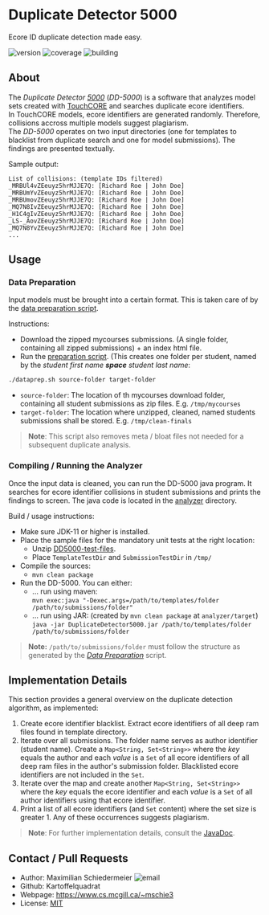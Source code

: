 # Duplicate Detector 5000

Ecore ID duplicate detection made easy.

![version](https://img.shields.io/badge/version-1.0-brightgreen)
![coverage](https://img.shields.io/badge/coverage-95%25-brightgreen)
![building](https://img.shields.io/badge/build-passing-brightgreen)

## About

The *Duplicate Detector [5000](https://youtu.be/UKygju476tM?t=18)* (*DD-5000*) is a software that analyzes model sets created with [TouchCORE](http://touchcore.cs.mcgill.ca/) and searches duplicate ecore identifiers.  
In TouchCORE models, ecore identifiers are generated randomly. Therefore, collisions accross multiple models suggest plagiarism.  
The *DD-5000* operates on two input directories (one for templates to blacklist from duplicate search and one for model submissions). The findings are presented textually.

Sample output:  
```
List of collisions: (template IDs filtered)
_MRBUl4vZEeuyz5hrMJJE7Q: [Richard Roe | John Doe]
_MRBUmYvZEeuyz5hrMJJE7Q: [Richard Roe | John Doe]
_MRBUmovZEeuyz5hrMJJE7Q: [Richard Roe | John Doe]
_MQ7N8IvZEeuyz5hrMJJE7Q: [Richard Roe | John Doe]
_H1C4gIvZEeuyz5hrMJJE7Q: [Richard Roe | John Doe]
_LS-_AovZEeuyz5hrMJJE7Q: [Richard Roe | John Doe]
_MQ7N8YvZEeuyz5hrMJJE7Q: [Richard Roe | John Doe]
...
```

## Usage

### Data Preparation

Input models must be brought into a certain format. This is taken care of by the [data preparation script](dataprep.sh).

Instructions:

 * Download the zipped mycourses submissions. (A single folder, containing all zipped submissions) + an index html file.
 * Run the [preparation script](dataprep.sh). (This creates one folder per student, named by the *student first name **space** student last name*: 
```bash
./dataprep.sh source-folder target-folder
```  
   * ```source-folder```: The location of th mycourses download folder, containing all student submissions as zip files. E.g. ```/tmp/mycourses```
   * ```target-folder```: The location where unzipped, cleaned, named students submissions shall be stored. E.g. ```/tmp/clean-finals```


 > **Note**: This script also removes meta / bloat files not needed for a subsequent duplicate analysis.

### Compiling / Running the Analyzer

Once the input data is cleaned, you can run the DD-5000 java program. It searches for ecore identifier collisions in student submissions and prints the findings to screen. The java code is located in the [analyzer](analyzer) directory.

Build / usage instructions:

 * Make sure JDK-11 or higher is installed.
 * Place the sample files for the mandatory unit tests at the right location: 
   * Unzip [DD5000-test-files](DD5000-test-files.zip).
   * Place ```TemplateTestDir``` and ```SubmissionTestDir``` in ```/tmp/```
 * Compile the sources:
   * ```mvn clean package```
 * Run the DD-5000. You can either:
   * ... run using maven:  
```mvn exec:java "-Dexec.args=/path/to/templates/folder /path/to/submissions/folder"```
   * ... run using JAR: (created by ```mvn clean package``` at ```analyzer/target```)  
```java -jar DuplicateDetector5000.jar /path/to/templates/folder /path/to/submissions/folder```



 > **Note:** ```/path/to/submissions/folder``` must follow the structure as generated by the *[Data Preparation](#data-preparation)* script.

##  Implementation Details

This section provides a general overview on the duplicate detection algorithm, as implemented:

 1. Create ecore identifier blacklist. Extract ecore identifiers of all deep ram files found in template directory.
 2. Iterate over all submissions. The folder name serves as author identifier (student name). Create a ```Map<String, Set<String>>``` where the *key* equals the author and each *value* is a ```Set``` of all ecore identifiers of all deep ram files in the author's submission folder. Blacklisted ecore identifiers are not included in the ```Set```.
 3. Iterate over the map and create another ```Map<String, Set<String>>``` where the *key* equals the ecore identifier and each *value* is a ```Set``` of all author identifiers using that ecore identifier.
 4. Print a list of all ecore identifiers (and ```Set``` content) where the set size is greater 1. Any of these occurrences suggests plagiarism.

 > **Note**: For further implementation details, consult the [JavaDoc](https://kartoffelquadrat.github.io/DD-5000/).

## Contact / Pull Requests

 * Author: Maximilian Schiedermeier ![email](email.png)
 * Github: Kartoffelquadrat
 * Webpage: https://www.cs.mcgill.ca/~mschie3
 * License: [MIT](https://opensource.org/licenses/MIT)

